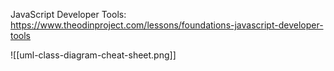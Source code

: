 JavaScript Developer Tools:
https://www.theodinproject.com/lessons/foundations-javascript-developer-tools

![[uml-class-diagram-cheat-sheet.png]]
